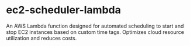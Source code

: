 # ec2-scheduler-lambda
An AWS Lambda function designed for automated scheduling to start and stop EC2 instances based on custom time tags. Optimizes cloud resource utilization and reduces costs.
